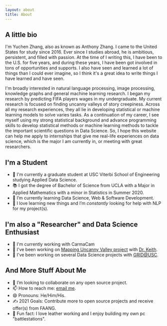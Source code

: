 ```yaml
---
layout: about
title: About
---
```


## A little bio

I'm Yuchen Zhang, also as known as Anthony Zhang. I came to the United States for study since 2016. Ever since I studies abroad, he is ambitious, persistent, and filled with passion. At the time of I writing this, I have been to the U.S. for five years, and during these years, I have been got involved in tons of opportunities and supports. I also have seen and learned a lot of things than I could ever imagine, so I think it's a great idea to write things I have learned and have seen.

I'm broadly interested in natural language processing, image processing, knowledge graphs and general machine learning research. I began my research by predicting FIFA players wages in my undergraduate. My current research is focused on finding uncanny valleys of story creepiness. Across all my research experiences, they all lie in developing statistical or machine learning models to solve varies tasks. As a continuation of my career, I see myself using my strong statistical background and advance programming skills to develop statistical methods or machine learning methods to tackle the important scientific questions in Data Science. So, I hope this website can help me apply to internships that give me real-life experiences on data science, which is the major I am currently in, or meeting with great researchers.

## I'm a Student

- 📖 I'm currently a graduate student at USC Viterbi School of Engineering studying Applied Data Science.
- 📚 I got the degree of Bachelor of Science from UCLA with a Major in Applied Mathematics with a minor in Statistics in Summer 2020.
- 🌱 I’m currently learning Data Science, Web & Software Development.
- 🤔 I love learning new things and I’m *constantly* looking for help with NLP for my project(s).

## I'm also a "Researcher" and Data Science Enthusiast

- 🔭 I'm currently working with CarmaCam
- 📝 I've been working on [Mapping Uncanny Valley project](https://github.com/Anthonyive/Research-Mapping-Uncanny-Valley.git) with [Dr. Keith](https://www.isi.edu/people/keithab/about).
- 📝 I've been working on several Data Science projects with [GRID@USC](https://gridsusc.github.io).

## And More Stuff About Me

- 👯 I’m looking to collaborate on any open source project.
- 📫 How to reach me: [email me](mailto:anthony.yuchen@gmail.com).
- 😄 Pronouns: He/Him/His.
- ✍️ 2021 Goals: Contribute more to open source projects and receive offer(s) from FAANG.
- 🤪 Fun fact: I love leather working and I enjoy building my own pc "battlestations".
